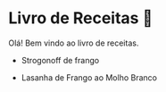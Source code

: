 # Livro de Receitas :chicken:

Olá! Bem vindo ao livro de receitas.

   

- Strogonoff de frango

- Lasanha de Frango ao Molho Branco
